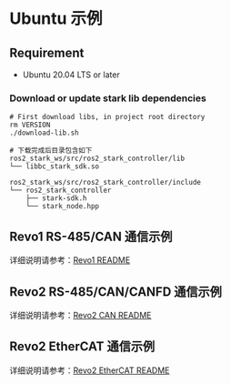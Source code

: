 # Ubuntu 示例

## Requirement

- Ubuntu 20.04 LTS or later

### Download or update stark lib dependencies

```shell
# First download libs, in project root directory
rm VERSION
./download-lib.sh

# 下载完成后目录包含如下
ros2_stark_ws/src/ros2_stark_controller/lib
└── libbc_stark_sdk.so

ros2_stark_ws/src/ros2_stark_controller/include
└── ros2_stark_controller
    ├── stark-sdk.h
    └── stark_node.hpp
```

## Revo1 RS-485/CAN 通信示例

详细说明请参考：[Revo1 README](revo1/README.md)

## Revo2 RS-485/CAN/CANFD 通信示例

详细说明请参考：[Revo2 CAN README](revo2/README.md)

## Revo2 EtherCAT 通信示例

详细说明请参考：[Revo2 EtherCAT README](revo2_ec/README.md)
